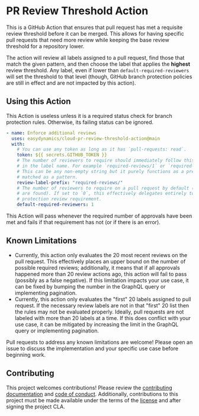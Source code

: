 # PR Review Threshold Action

This is a GitHub Action that ensures that pull request has met a requisite review threshold
before it can be merged. This allows for having specific pull requests that need more review
while keeping the base review threshold for a repository lower.

The action will review all labels assigned to a pull request, find those that match the
given pattern, and then choose the label that applies the **highest** review threshold.
Any label, even if lower than `default-required-reviewers` will set the threshold to that
level (though, GitHub branch protection policies are still in effect and are not impacted
by this action).

## Using this Action

This Action is useless unless it is a required status check for branch protection rules.
Otherwise, its failing status can be ignored.

```yaml
- name: Enforce additional reviews
  uses: easydynamics/cloud-pr-review-threshold-action@main
  with:
    # You can use any token as long as it has `pull-requests: read`.
    token: ${{ secrets.GITHUB_TOKEN }}
    # The number of reviewers to require should immediately follow this as an integer value
    # in the label name. For example `required-reviews/1` or `required-reviews/3`.
    # This can be any non-empty string but it purely functions as a prefix and is not
    # matched as a pattern.
    review-label-prefix: "required-reviews/"
    # The number of reviewers to require on a pull request by default (if no matching labels
    # are found). If set to `0`, this effectively delegates entirely to the GitHub branch
    # protection review requirement.
    default-required-reviewers: 1
```

This Action will pass whenever the required number of approvals have been met and fails if
that requirement has not (or if there is an error).

## Known Limitations

- Currently, this action only evaluates the 20 most recent reviews on the pull request. This
  effectively places an upper bound on the number of possible required reviews; additionally,
  it means that if all approvals happened more than 20 review actions ago, this action will
  fail to pass (possibly as a false negative). If this limitation impacts your use case, it
  can be fixed by bumping the number in the GraphQL query or implementing pagination.
- Currently, this action only evaluates the "first" 20 labels assigned to pull request. If
  the necessary review labels are not in that "first" 20 list then the rules may not be
  evaluated properly. Ideally, pull requests are not labeled with more than 20 labels at a
  time. If this does conflict with your use case, it can be mitigated by increasing the limit
  in the GraphQL query or implementing pagination.

Pull requests to address any known limitations are welcome! Please open an issue to discuss
the implementation and your specific use case before beginning work.

## Contributing

This project welcomes contributions! Please review the
[contributing documentation](/CONTRIBUTING.md) and [code of conduct](/CODE_OF_CONDUCT.md).
Additionally, contributions to this project must be made available under the terms of
the [license](/LICENSE) and after signing the project CLA.
